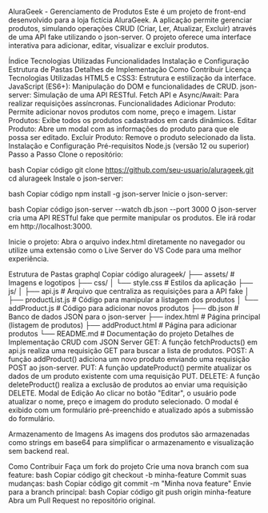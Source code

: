 AluraGeek - Gerenciamento de Produtos
Este é um projeto de front-end desenvolvido para a loja fictícia AluraGeek. A aplicação permite gerenciar produtos, simulando operações CRUD (Criar, Ler, Atualizar, Excluir) através de uma API fake utilizando o json-server. O projeto oferece uma interface interativa para adicionar, editar, visualizar e excluir produtos.

Índice
Tecnologias Utilizadas
Funcionalidades
Instalação e Configuração
Estrutura de Pastas
Detalhes de Implementação
Como Contribuir
Licença
Tecnologias Utilizadas
HTML5 e CSS3: Estrutura e estilização da interface.
JavaScript (ES6+): Manipulação do DOM e funcionalidades de CRUD.
json-server: Simulação de uma API RESTful.
Fetch API e Async/Await: Para realizar requisições assíncronas.
Funcionalidades
Adicionar Produto: Permite adicionar novos produtos com nome, preço e imagem.
Listar Produtos: Exibe todos os produtos cadastrados em cards dinâmicos.
Editar Produto: Abre um modal com as informações do produto para que ele possa ser editado.
Excluir Produto: Remove o produto selecionado da lista.
Instalação e Configuração
Pré-requisitos
Node.js (versão 12 ou superior)
Passo a Passo
Clone o repositório:

bash
Copiar código
git clone https://github.com/seu-usuario/alurageek.git
cd alurageek
Instale o json-server:

bash
Copiar código
npm install -g json-server
Inicie o json-server:

bash
Copiar código
json-server --watch db.json --port 3000
O json-server cria uma API RESTful fake que permite manipular os produtos. Ele irá rodar em http://localhost:3000.

Inicie o projeto: Abra o arquivo index.html diretamente no navegador ou utilize uma extensão como o Live Server do VS Code para uma melhor experiência.

Estrutura de Pastas
graphql
Copiar código
alurageek/
├── assets/                   # Imagens e logotipos
├── css/
│   └── style.css             # Estilos da aplicação
├── js/
│   ├── api.js                # Arquivo que centraliza as requisições para a API fake
│   ├── productList.js        # Código para manipular a listagem dos produtos
│   └── addProduct.js         # Código para adicionar novos produtos
├── db.json                   # Banco de dados JSON para o json-server
├── index.html                # Página principal (listagem de produtos)
├── addProduct.html           # Página para adicionar produtos
└── README.md                 # Documentação do projeto
Detalhes de Implementação
CRUD com JSON Server
GET: A função fetchProducts() em api.js realiza uma requisição GET para buscar a lista de produtos.
POST: A função addProduct() adiciona um novo produto enviando uma requisição POST ao json-server.
PUT: A função updateProduct() permite atualizar os dados de um produto existente com uma requisição PUT.
DELETE: A função deleteProduct() realiza a exclusão de produtos ao enviar uma requisição DELETE.
Modal de Edição
Ao clicar no botão "Editar", o usuário pode atualizar o nome, preço e imagem do produto selecionado. O modal é exibido com um formulário pré-preenchido e atualizado após a submissão do formulário.

Armazenamento de Imagens
As imagens dos produtos são armazenadas como strings em base64 para simplificar o armazenamento e visualização sem backend real.

Como Contribuir
Faça um fork do projeto
Crie uma nova branch com sua feature:
bash
Copiar código
git checkout -b minha-feature
Commit suas mudanças:
bash
Copiar código
git commit -m "Minha nova feature"
Envie para a branch principal:
bash
Copiar código
git push origin minha-feature
Abra um Pull Request no repositório original.

